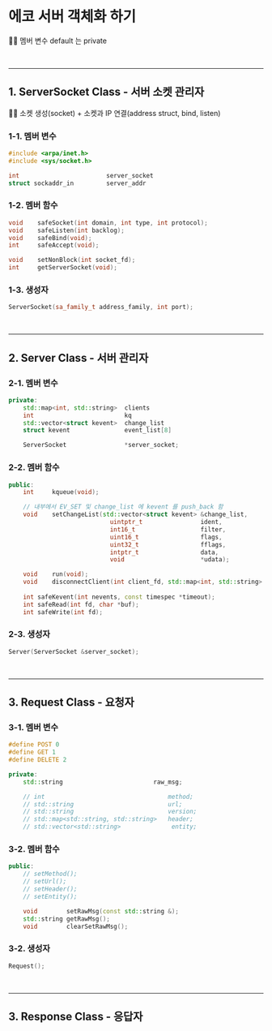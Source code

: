 # 에코 서버 객체화 하기

☝🏻 멤버 변수 default 는 private

<br>

***

## 1. ServerSocket Class - 서버 소켓 관리자
☝🏻 소켓 생성(socket) + 소켓과 IP 연결(address struct, bind, listen)

### 1-1. 멤버 변수
``` C++
#include <arpa/inet.h>
#include <sys/socket.h>

int                        server_socket
struct sockaddr_in         server_addr
```

### 1-2. 멤버 함수
``` C++
void    safeSocket(int domain, int type, int protocol);
void    safeListen(int backlog);
void    safeBind(void);
int     safeAccept(void);

void    setNonBlock(int socket_fd);
int     getServerSocket(void);
```

### 1-3. 생성자
``` C++
ServerSocket(sa_family_t address_family, int port);
```

<br>

*** 

## 2. Server Class - 서버 관리자

### 2-1. 멤버 변수
```C++
private:
    std::map<int, std::string>  clients
    int 					    kq
    std::vector<struct kevent>  change_list
    struct kevent 				event_list[8]

    ServerSocket                *server_socket;
```

### 2-2. 멤버 함수
```C++
public:
    int		kqueue(void);

    // 내부에서 EV_SET 및 change_list 에 kevent 를 push_back 함
    void	setChangeList(std::vector<struct kevent> &change_list, 
                            uintptr_t                ident,
                            int16_t                  filter,
                            uint16_t                 flags,
                            uint32_t                 fflags,
                            intptr_t                 data,
                            void                     *udata);

    void    run(void);
    void    disconnectClient(int client_fd, std::map<int, std::string> &clients);
    
    int safeKevent(int nevents, const timespec *timeout);
    int safeRead(int fd, char *buf);
    int safeWrite(int fd);

```

### 2-3. 생성자
``` C++
Server(ServerSocket &server_socket);

```

<br>

***

## 3. Request Class - 요청자

### 3-1. 멤버 변수

```c++
#define POST 0
#define GET 1
#define DELETE 2

private:
    std::string							raw_msg;

	// int                                  method;
	// std::string                          url;
	// std::string                          version;
	// std::map<std::string, std::string>   header;
	// std::vector<std::string> 		     entity;
```


### 3-2. 멤버 함수

```c++
public:
    // setMethod();
    // setUrl();
    // setHeader();
    // setEntity();

	void        setRawMsg(const std::string &);
	std::string getRawMsg();
	void        clearSetRawMsg();
```

### 3-2. 생성자
```c++
Request();
```



<br>

***

## 3. Response Class - 응답자


